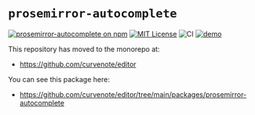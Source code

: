 # `prosemirror-autocomplete`

[![prosemirror-autocomplete on npm](https://img.shields.io/npm/v/prosemirror-autocomplete.svg)](https://www.npmjs.com/package/prosemirror-autocomplete)
[![MIT License](https://img.shields.io/badge/license-MIT-blue.svg)](https://github.com/curvenote/prosemirror-autocomplete/blob/master/LICENSE)
![CI](https://github.com/curvenote/prosemirror-autocomplete/workflows/CI/badge.svg)
[![demo](https://img.shields.io/badge/live-demo-blue)](https://curvenote.github.io/prosemirror-autocomplete/)

This repository has moved to the monorepo at:

- https://github.com/curvenote/editor

You can see this package here:

- https://github.com/curvenote/editor/tree/main/packages/prosemirror-autocomplete
